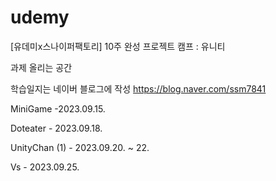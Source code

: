 # udemy
[유데미x스나이퍼팩토리] 10주 완성 프로젝트 캠프 : 유니티

과제 올리는 공간

학습일지는 네이버 블로그에 작성
https://blog.naver.com/ssm7841

MiniGame -2023.09.15.

Doteater - 2023.09.18.

UnityChan (1) - 2023.09.20. ~ 22.

Vs - 2023.09.25.
